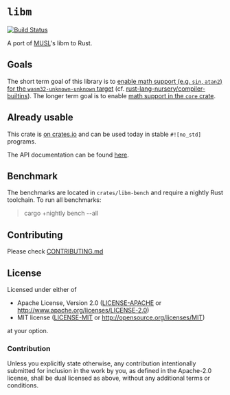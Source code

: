 # `libm`

[![Build Status](https://dev.azure.com/rust-lang/libm/_apis/build/status/rust-lang-nursery.libm?branchName=master)](https://dev.azure.com/rust-lang/libm/_build/latest?definitionId=7&branchName=master)

A port of [MUSL]'s libm to Rust.

[MUSL]: https://www.musl-libc.org/

## Goals

The short term goal of this library is to [enable math support (e.g. `sin`, `atan2`) for the
`wasm32-unknown-unknown` target][wasm] (cf. [rust-lang-nursery/compiler-builtins][pr]). The longer
term goal is to enable [math support in the `core` crate][core].

[wasm]: https://github.com/rust-lang-nursery/libm/milestone/1
[pr]: https://github.com/rust-lang-nursery/compiler-builtins/pull/248
[core]: https://github.com/rust-lang-nursery/libm/milestone/2

## Already usable

This crate is [on crates.io] and can be used today in stable `#![no_std]` programs.

The API documentation can be found [here](https://docs.rs/libm).

[on crates.io]: https://crates.io/crates/libm

## Benchmark
[benchmark]: #benchmark

The benchmarks are located in `crates/libm-bench` and require a nightly Rust toolchain. 
To run all benchmarks:

> cargo +nightly bench --all

## Contributing

Please check [CONTRIBUTING.md](CONTRIBUTING.md)

## License

Licensed under either of

- Apache License, Version 2.0 ([LICENSE-APACHE](LICENSE-APACHE) or
  http://www.apache.org/licenses/LICENSE-2.0)
- MIT license ([LICENSE-MIT](LICENSE-MIT) or http://opensource.org/licenses/MIT)

at your option.

### Contribution

Unless you explicitly state otherwise, any contribution intentionally submitted for inclusion in the
work by you, as defined in the Apache-2.0 license, shall be dual licensed as above, without any
additional terms or conditions.
